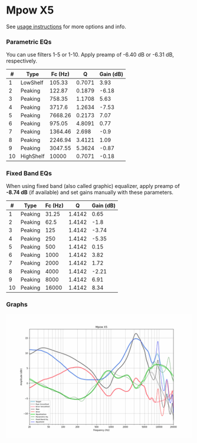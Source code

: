 # Mpow X5
See [usage instructions](https://github.com/jaakkopasanen/AutoEq#usage) for more options and info.

### Parametric EQs
You can use filters 1-5 or 1-10. Apply preamp of -6.40 dB or -6.31 dB, respectively.

|   # | Type      |   Fc (Hz) |      Q |   Gain (dB) |
|-----|-----------|-----------|--------|-------------|
|   1 | LowShelf  |    105.33 | 0.7071 |        3.93 |
|   2 | Peaking   |    122.87 | 0.1879 |       -6.18 |
|   3 | Peaking   |    758.35 | 1.1708 |        5.63 |
|   4 | Peaking   |   3717.6  | 1.2634 |       -7.53 |
|   5 | Peaking   |   7668.26 | 0.2173 |        7.07 |
|   6 | Peaking   |    975.05 | 4.8091 |        0.77 |
|   7 | Peaking   |   1364.46 | 2.698  |       -0.9  |
|   8 | Peaking   |   2246.94 | 3.4121 |        1.09 |
|   9 | Peaking   |   3047.55 | 5.3624 |       -0.87 |
|  10 | HighShelf |  10000    | 0.7071 |       -0.18 |

### Fixed Band EQs
When using fixed band (also called graphic) equalizer, apply preamp of **-8.74 dB** (if available) and set gains manually with these parameters.

|   # | Type    |   Fc (Hz) |      Q |   Gain (dB) |
|-----|---------|-----------|--------|-------------|
|   1 | Peaking |     31.25 | 1.4142 |        0.65 |
|   2 | Peaking |     62.5  | 1.4142 |       -1.8  |
|   3 | Peaking |    125    | 1.4142 |       -3.74 |
|   4 | Peaking |    250    | 1.4142 |       -5.35 |
|   5 | Peaking |    500    | 1.4142 |        0.15 |
|   6 | Peaking |   1000    | 1.4142 |        3.82 |
|   7 | Peaking |   2000    | 1.4142 |        1.72 |
|   8 | Peaking |   4000    | 1.4142 |       -2.21 |
|   9 | Peaking |   8000    | 1.4142 |        6.91 |
|  10 | Peaking |  16000    | 1.4142 |        8.34 |

### Graphs
![](./Mpow%20X5.png)
